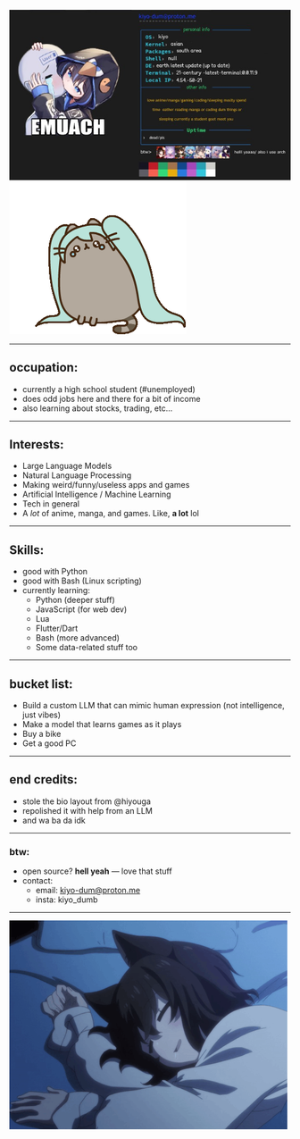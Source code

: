 ![](https://github.com/notkiyo/notkiyo/blob/main/imfo-bio.jpg)
![](https://github.com/notkiyo/notkiyo/blob/main/hatsune-miku.gif)

---

## occupation:
- currently a high school student (#unemployed)
- does odd jobs here and there for a bit of income
- also learning about stocks, trading, etc...

---

## Interests:
- Large Language Models
- Natural Language Processing
- Making weird/funny/useless apps and games
- Artificial Intelligence / Machine Learning
- Tech in general
- A *lot* of anime, manga, and games. Like, **a lot** lol

---

## Skills:
- good with Python
- good with Bash (Linux scripting)
- currently learning:
  - Python (deeper stuff)
  - JavaScript (for web dev)
  - Lua
  - Flutter/Dart
  - Bash (more advanced)
  - Some data-related stuff too

---

## bucket list:
- Build a custom LLM that can mimic human expression (not intelligence, just vibes)
- Make a model that learns games as it plays
- Buy a bike
- Get a good PC

---

## end credits:
- stole the bio layout from @hiyouga
- repolished it with help from an LLM
- and wa ba da idk

---

### btw:
- open source? **hell yeah** — love that stuff
- contact:
  - email: kiyo-dum@proton.me     
  - insta: kiyo_dumb
---

![](https://github.com/notkiyo/notkiyo/blob/main/anime-fran.gif)

